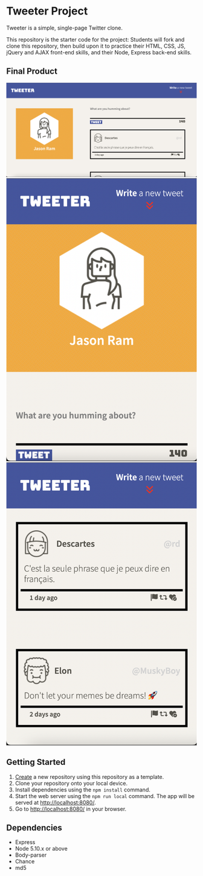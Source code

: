 # Tweeter Project

Tweeter is a simple, single-page Twitter clone.

This repository is the starter code for the project: Students will fork and clone this repository, then build upon it to practice their HTML, CSS, JS, jQuery and AJAX front-end skills, and their Node, Express back-end skills.

## Final Product

!["Screenshot of desktop mode"](https://github.com/JRam2022/tweeter/blob/master/docs/desktop-mode.png?raw=true)
!["Screenshot of mobile mode"](https://github.com/JRam2022/tweeter/blob/master/docs/mobile-tablet-mode-user.png?raw=true)
!["Screenshot of mobile mode tweets"](https://github.com/JRam2022/tweeter/blob/master/docs/mobile-tablet-tweet-feed.png?raw=true)

## Getting Started

1. [Create](https://docs.github.com/en/repositories/creating-and-managing-repositories/creating-a-repository-from-a-template) a new repository using this repository as a template.
2. Clone your repository onto your local device.
3. Install dependencies using the `npm install` command.
3. Start the web server using the `npm run local` command. The app will be served at <http://localhost:8080/>.
4. Go to <http://localhost:8080/> in your browser.

## Dependencies

- Express
- Node 5.10.x or above
- Body-parser
- Chance
- md5
